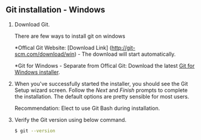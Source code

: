 ## Git installation - Windows

1. Download Git. 
    
    There are few ways to install git on windows
    
    *Offical Git Website: [Download Link] (http://git-scm.com/download/win) - The download will start automatically.

    *Git for Windows - Separate from Offical Git: Download the latest [Git for Windows installer](https://git-for-windows.github.io/).
        
        
2. When you've successfully started the installer, you should see the Git Setup wizard screen. Follow the *Next* and *Finish* prompts to complete the installation. The default options are pretty sensible for most users.

    Recommendation: Elect to use Git Bash during installation.

3. Verify the Git version using below command.

    ```sh
    $ git --version
    ```